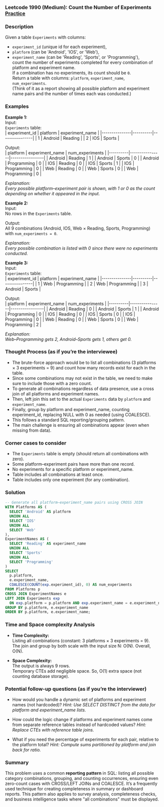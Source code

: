### Leetcode 1990 (Medium): Count the Number of Experiments [Practice](https://leetcode.com/problems/count-the-number-of-experiments)

### Description  
Given a table `Experiments` with columns:  
- `experiment_id` (unique id for each experiment),  
- `platform` (can be 'Android', 'IOS', or 'Web'),  
- `experiment_name` (can be 'Reading', 'Sports', or 'Programming'),  
count the number of experiments completed for every combination of platform and experiment name.  
If a combination has no experiments, its count should be `0`.  
Return a table with columns: `platform`, `experiment_name`, `num_experiments`.  
(Think of it as a report showing all possible platform and experiment name pairs and the number of times each was conducted.)

### Examples  

**Example 1:**  
Input:  
`Experiments` table:  
| experiment_id | platform | experiment_name |
|---------------|----------|----------------|
| 1             | Android  | Reading        |
| 2             | IOS      | Sports         |

Output:  
| platform | experiment_name | num_experiments |
|----------|----------------|-----------------|
| Android  | Reading        | 1               |
| Android  | Sports         | 0               |
| Android  | Programming    | 0               |
| IOS      | Reading        | 0               |
| IOS      | Sports         | 1               |
| IOS      | Programming    | 0               |
| Web      | Reading        | 0               |
| Web      | Sports         | 0               |
| Web      | Programming    | 0               |

*Explanation:  
Every possible platform–experiment pair is shown, with 1 or 0 as the count depending on whether it appeared in the input.*

**Example 2:**  
Input:  
No rows in the `Experiments` table.

Output:  
All 9 combinations (Android, IOS, Web × Reading, Sports, Programming) with `num_experiments = 0`.

*Explanation:  
Every possible combination is listed with 0 since there were no experiments conducted.*

**Example 3:**  
Input:  
`Experiments` table:  
| experiment_id | platform | experiment_name |
|---------------|----------|----------------|
| 1             | Web      | Programming    |
| 2             | Web      | Programming    |
| 3             | Android  | Sports         |

Output:  
| platform | experiment_name | num_experiments |
|----------|----------------|-----------------|
| Android  | Reading        | 0               |
| Android  | Sports         | 1               |
| Android  | Programming    | 0               |
| IOS      | Reading        | 0               |
| IOS      | Sports         | 0               |
| IOS      | Programming    | 0               |
| Web      | Reading        | 0               |
| Web      | Sports         | 0               |
| Web      | Programming    | 2               |

*Explanation:  
Web–Programming gets 2, Android–Sports gets 1, others get 0.*

### Thought Process (as if you’re the interviewee)  
- The brute-force approach would be to list all combinations (3 platforms × 3 experiments = 9) and count how many records exist for each in the table.
- Since some combinations may not exist in the table, we need to make sure to include those with a zero count.
- To generate all combinations regardless of data presence, use a cross join of all platforms and experiment names.
- Then, left join this set to the actual `Experiments` data by `platform` and `experiment_name`.
- Finally, group by platform and experiment_name, counting experiment_id, replacing NULL with 0 as needed (using COALESCE).
- This follows a standard SQL reporting/grouping pattern.
- The main challenge is ensuring all combinations appear (even when missing from data).

### Corner cases to consider  
- The `Experiments` table is empty (should return all combinations with zero).
- Some platform–experiment pairs have more than one record.
- No experiments for a specific platform or experiment_name.
- Table includes all combinations at least once.
- Table includes only one experiment (for any combination).

### Solution

```sql
-- Generate all platform–experiment_name pairs using CROSS JOIN
WITH Platforms AS (
  SELECT 'Android' AS platform
  UNION ALL
  SELECT 'IOS'
  UNION ALL
  SELECT 'Web'
),
ExperimentNames AS (
  SELECT 'Reading' AS experiment_name
  UNION ALL
  SELECT 'Sports'
  UNION ALL
  SELECT 'Programming'
)
SELECT
  p.platform,
  e.experiment_name,
  COALESCE(COUNT(exp.experiment_id), 0) AS num_experiments
FROM Platforms p
CROSS JOIN ExperimentNames e
LEFT JOIN Experiments exp
  ON exp.platform = p.platform AND exp.experiment_name = e.experiment_name
GROUP BY p.platform, e.experiment_name
ORDER BY p.platform, e.experiment_name;
```

### Time and Space complexity Analysis  

- **Time Complexity:**  
  Listing all combinations (constant: 3 platforms × 3 experiments = 9).  
  The join and group by both scale with the input size N: O(N).
  Overall, O(N).

- **Space Complexity:**  
  The output is always 9 rows.  
  Temporary CTEs add negligible space.
  So, O(1) extra space (not counting database storage).

### Potential follow-up questions (as if you’re the interviewer)  

- How would you handle a dynamic set of platforms and experiment names (not hardcoded)?
  *Hint: Use SELECT DISTINCT from the data for platform and experiment_name lists.*

- How could the logic change if platforms and experiment names come from separate reference tables instead of hardcoded values?
  *Hint: Replace CTEs with reference table joins.*

- What if you need the percentage of experiments for each pair, relative to the platform total?
  *Hint: Compute sums partitioned by platform and join back for ratio.*

### Summary
This problem uses a common **reporting pattern** in SQL: listing all possible category combinations, grouping, and counting occurrences, ensuring even zero-count cases with CROSS/LEFT JOINs and COALESCE. It’s a frequently used technique for creating completeness in summary or dashboard reports. This pattern also applies to survey analysis, completeness checks, and business intelligence tasks where "all combinations" must be displayed.
